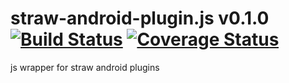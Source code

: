 straw-android-plugin.js v0.1.0 [![Build Status](https://travis-ci.org/strawjs/straw-android-plugin.js.png?branch=master)](https://travis-ci.org/strawjs/straw-android-plugin.js) [![Coverage Status](https://coveralls.io/repos/strawjs/straw-android-plugin.js/badge.png?branch=master)](https://coveralls.io/r/strawjs/straw-android-plugin.js?branch=master)
=======================

js wrapper for straw android plugins
